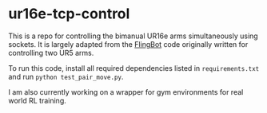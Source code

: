# ur16e-tcp-control

This is a repo for controlling the bimanual UR16e arms simultaneously using sockets. It is largely adapted from the [FlingBot](https://flingbot.cs.columbia.edu/) code originally written for controlling two UR5 arms.

To run this code, install all required dependencies listed in `requirements.txt` and run `python test_pair_move.py`.

I am also currently working on a wrapper for gym environments for real world RL training. 
